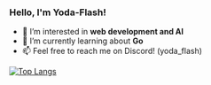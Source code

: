 ### Hello, I'm Yoda-Flash! 

<!--
**Yoda-Flash/Yoda-Flash** is a ✨ _special_ ✨ repository because its `README.md` (this file) appears on your GitHub profile.

Here are some ideas to get you started:

- 🔭 I’m currently working on ...
- 🌱 I’m currently learning ...
- 👯 I’m looking to collaborate on ...
- 🤔 I’m looking for help with ...
- 💬 Ask me about ...
- 📫 How to reach me: ...
- 😄 Pronouns: ...
- ⚡ Fun fact: ...
-->
- 🔭 I’m interested in **web development and AI**
- 🌱 I’m currently learning about **Go**
- 📫 Feel free to reach me on Discord! (yoda_flash)

[![Top Langs](https://github-readme-stats-rosy-delta-45.vercel.app/api/top-langs/?username=Yoda-Flash&theme=radical)]()
